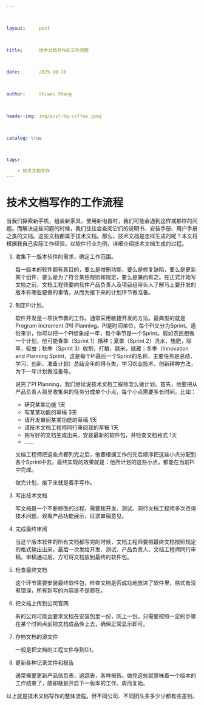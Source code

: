 ```yaml
---

 

layout:     post

 

title:      技术文档写作的工作流程

 

date:       2025-10-18

 

author:     Shiwei Shang

 

header-img: img/post-bg-coffee.jpeg

 

catalog: true

 

tags:

    - 技术文档写作
---
```

# 技术文档写作的工作流程
当我们探索新手机，组装新家具，使用新电器时，我们可能会遇到这样或那样的问题。而解决这些问题的时候，我们往往会查阅它们的说明书、安装手册、用户手册之类的文档。这些文档都属于技术文档。那么，技术文档是怎样生成的呢？本文将根据我自己实际工作经验，以软件行业为例，详细介绍技术文档生成的过程。
1. 收集下一版本软件的需求，确定工作范围。

   每一版本的软件都有其目的，要么是增删功能，要么是修复缺陷，要么是更新某个组件，要么是为了符合某些规则和规定，要么是兼而有之。在正式开始写文档之前，文档工程师要向软件产品负责人及项目组带头人了解马上要开发的版本有哪些要做的事情，从而为接下来的计划环节做准备。
2. 制定PI计划。

   软件开发是一项快节奏的工作。通常采用敏捷开发的方法。最典型的就是 Program Increment (PI) Planning。PI是时间单位，每个PI又分为Sprint。通俗来讲，你可以把一个PI想象成一年，每个季节是一个Sprint。假如农民想做一个计划，他可能春季（Sprint 1）播种；夏季（Sprint 2）浇水，施肥，除草，驱虫；秋季（Sprint 3）收割，打粮，磨米，储藏；冬季（Innovation and Planning Sprint，这是每个PI最后一个Sprint的名称，主要任务是总结、学习、创新、准备计划）总结全年的得与失，学习农业技术，创新耕种方法，为下一年计划做准备等。

   说完了PI Planning，我们继续说技术文档工程师怎么做计划。首先，他要把从产品负责人那里收集来的任务分成单个小点，每个小点需要多长时间。比如：
    - 研究某某功能 1天
    - 写某某功能的草稿 3天
    - 请开发审阅某某功能的草稿 1天
    - 请技术文档工程师同行审阅我的草稿 1天
    - 把写好的文档生成出来，安装最新的软件包，并检查文档格式 1天
    - ......

    文档工程师把这些点都列完之后，他要根据工作的先后顺序把这些小点分配到各个Sprint中去。最终实现的效果就是：他所计划的这些小点，都能在当前PI中完成。

    做完计划，接下来就是着手写作。
4. 写出技术文档
   
    写文档是一个不断修改的过程，需要和开发、测试、同行文档工程师多次咨询技术问题，观看产品功能展示，征求审稿意见。
5. 完成最终审阅
   
    当这个版本软件的所有文档都写完的时候，文档工程师要把最终文档按照规定的格式输出出来，最后一次发给开发、测试、产品负责人、文档工程师同行审稿，审稿通过后，方可将文档放到最终的软件包。
6. 检查最终文档
   
    这个环节需要安装最终软件包，检查文档是否成功地放进了软件里，格式有没有错误，所有新写的内容是不是都在。
7. 把文档上传到公司官网
    
    有的公司可能会要求文档在安装包里一份，网上一份。只需要按照一定的步骤在某个时间点前把文档成品传上去，确保正常显示即可。
8. 存档文档的源文件
    
    一般是把文档的工程文件存到Git。
9. 更新各种记录文件和报告
    
    通常需要更新产品信息表，追踪表，各种报告。做完这些就意味着一个版本的工作结束了，随即就是开启下一版本的工作。周而复始。

以上就是技术文档写作的整体流程。但不同公司、不同团队多多少少都有些差别。
